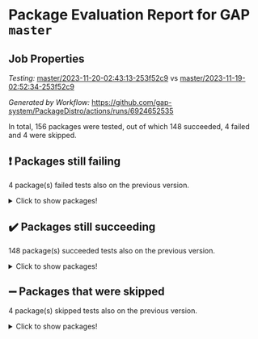 # Package Evaluation Report for GAP `master`

## Job Properties

*Testing:* [master/2023-11-20-02:43:13-253f52c9](https://github.com/gap-system/PackageDistro/blob/data/reports/master/2023-11-20-02:43:13-253f52c9) vs [master/2023-11-19-02:52:34-253f52c9](https://github.com/gap-system/PackageDistro/blob/data/reports/master/2023-11-19-02:52:34-253f52c9)

*Generated by Workflow:* https://github.com/gap-system/PackageDistro/actions/runs/6924652535

In total, 156 packages were tested, out of which 148 succeeded, 4 failed and 4 were skipped.

## :exclamation: Packages still failing

4 package(s) failed tests also on the previous version.
<details><summary>Click to show packages!</summary>

- atlasrep 2.1.7 [(failure)](https://github.com/gap-system/PackageDistro/actions/runs/6924652535/job/18834462875)
- cryst 4.1.26 [(failure)](https://github.com/gap-system/PackageDistro/actions/runs/6924652535/job/18834467579)
- transgrp 3.6.4 [(failure)](https://github.com/gap-system/PackageDistro/actions/runs/6924652535/job/18834484391)
- xmod 2.91 [(failure)](https://github.com/gap-system/PackageDistro/actions/runs/6924652535/job/18834485653)
</details>

## :heavy_check_mark: Packages still succeeding

148 package(s) succeeded tests also on the previous version.
<details><summary>Click to show packages!</summary>

- 4ti2interface 2023.02-04 [(success)](https://github.com/gap-system/PackageDistro/actions/runs/6924652535/job/18834462154)
- ace 5.6.2 [(success)](https://github.com/gap-system/PackageDistro/actions/runs/6924652535/job/18834462269)
- aclib 1.3.2 [(success)](https://github.com/gap-system/PackageDistro/actions/runs/6924652535/job/18834462381)
- agt 0.3.1 [(success)](https://github.com/gap-system/PackageDistro/actions/runs/6924652535/job/18834462520)
- alnuth 3.2.1 [(success)](https://github.com/gap-system/PackageDistro/actions/runs/6924652535/job/18834462641)
- anupq 3.3.0 [(success)](https://github.com/gap-system/PackageDistro/actions/runs/6924652535/job/18834462744)
- autodoc 2023.06.19 [(success)](https://github.com/gap-system/PackageDistro/actions/runs/6924652535/job/18834464316)
- automata 1.15 [(success)](https://github.com/gap-system/PackageDistro/actions/runs/6924652535/job/18834464612)
- automgrp 1.3.2 [(success)](https://github.com/gap-system/PackageDistro/actions/runs/6924652535/job/18834464810)
- autpgrp 1.11 [(success)](https://github.com/gap-system/PackageDistro/actions/runs/6924652535/job/18834465213)
- cap 2023.10-07 [(success)](https://github.com/gap-system/PackageDistro/actions/runs/6924652535/job/18834466146)
- caratinterface 2.3.5 [(success)](https://github.com/gap-system/PackageDistro/actions/runs/6924652535/job/18834466502)
- cddinterface 2022.11.01 [(success)](https://github.com/gap-system/PackageDistro/actions/runs/6924652535/job/18834466617)
- circle 1.6.6 [(success)](https://github.com/gap-system/PackageDistro/actions/runs/6924652535/job/18834466720)
- classicpres 1.22 [(success)](https://github.com/gap-system/PackageDistro/actions/runs/6924652535/job/18834466826)
- cohomolo 1.6.11 [(success)](https://github.com/gap-system/PackageDistro/actions/runs/6924652535/job/18834466957)
- congruence 1.2.5 [(success)](https://github.com/gap-system/PackageDistro/actions/runs/6924652535/job/18834467070)
- corelg 1.56 [(success)](https://github.com/gap-system/PackageDistro/actions/runs/6924652535/job/18834467163)
- crime 1.6 [(success)](https://github.com/gap-system/PackageDistro/actions/runs/6924652535/job/18834467269)
- crisp 1.4.6 [(success)](https://github.com/gap-system/PackageDistro/actions/runs/6924652535/job/18834467370)
- crypting 0.10.4 [(success)](https://github.com/gap-system/PackageDistro/actions/runs/6924652535/job/18834467478)
- crystcat 1.1.10 [(success)](https://github.com/gap-system/PackageDistro/actions/runs/6924652535/job/18834467718)
- ctbllib 1.3.6 [(success)](https://github.com/gap-system/PackageDistro/actions/runs/6924652535/job/18834467842)
- cubefree 1.19 [(success)](https://github.com/gap-system/PackageDistro/actions/runs/6924652535/job/18834467917)
- curlinterface 2.3.2 [(success)](https://github.com/gap-system/PackageDistro/actions/runs/6924652535/job/18834468005)
- cvec 2.8.1 [(success)](https://github.com/gap-system/PackageDistro/actions/runs/6924652535/job/18834468121)
- datastructures 0.3.0 [(success)](https://github.com/gap-system/PackageDistro/actions/runs/6924652535/job/18834468246)
- deepthought 1.0.6 [(success)](https://github.com/gap-system/PackageDistro/actions/runs/6924652535/job/18834468375)
- design 1.8 [(success)](https://github.com/gap-system/PackageDistro/actions/runs/6924652535/job/18834468495)
- difsets 2.3.1 [(success)](https://github.com/gap-system/PackageDistro/actions/runs/6924652535/job/18834468603)
- digraphs 1.6.3 [(success)](https://github.com/gap-system/PackageDistro/actions/runs/6924652535/job/18834468728)
- edim 1.3.7 [(success)](https://github.com/gap-system/PackageDistro/actions/runs/6924652535/job/18834468845)
- example 4.3.4 [(success)](https://github.com/gap-system/PackageDistro/actions/runs/6924652535/job/18834468954)
- examplesforhomalg 2023.10-01 [(success)](https://github.com/gap-system/PackageDistro/actions/runs/6924652535/job/18834469082)
- factint 1.6.3 [(success)](https://github.com/gap-system/PackageDistro/actions/runs/6924652535/job/18834469207)
- ferret 1.0.9 [(success)](https://github.com/gap-system/PackageDistro/actions/runs/6924652535/job/18834469327)
- fga 1.5.0 [(success)](https://github.com/gap-system/PackageDistro/actions/runs/6924652535/job/18834469465)
- fining 1.5.6 [(success)](https://github.com/gap-system/PackageDistro/actions/runs/6924652535/job/18834469603)
- float 1.0.3 [(success)](https://github.com/gap-system/PackageDistro/actions/runs/6924652535/job/18834469742)
- format 1.4.3 [(success)](https://github.com/gap-system/PackageDistro/actions/runs/6924652535/job/18834469857)
- forms 1.2.9 [(success)](https://github.com/gap-system/PackageDistro/actions/runs/6924652535/job/18834469977)
- fplsa 1.2.6 [(success)](https://github.com/gap-system/PackageDistro/actions/runs/6924652535/job/18834470128)
- fr 2.4.12 [(success)](https://github.com/gap-system/PackageDistro/actions/runs/6924652535/job/18834470234)
- francy 2.0.3 [(success)](https://github.com/gap-system/PackageDistro/actions/runs/6924652535/job/18834470360)
- fwtree 1.3 [(success)](https://github.com/gap-system/PackageDistro/actions/runs/6924652535/job/18834470487)
- gapdoc 1.6.6 [(success)](https://github.com/gap-system/PackageDistro/actions/runs/6924652535/job/18834470613)
- gauss 2023.02-04 [(success)](https://github.com/gap-system/PackageDistro/actions/runs/6924652535/job/18834470736)
- gaussforhomalg 2023.10-01 [(success)](https://github.com/gap-system/PackageDistro/actions/runs/6924652535/job/18834470867)
- gbnp 1.0.5 [(success)](https://github.com/gap-system/PackageDistro/actions/runs/6924652535/job/18834470976)
- generalizedmorphismsforcap 2023.08-02 [(success)](https://github.com/gap-system/PackageDistro/actions/runs/6924652535/job/18834471093)
- genss 1.6.8 [(success)](https://github.com/gap-system/PackageDistro/actions/runs/6924652535/job/18834471201)
- gradedmodules 2023.09-01 [(success)](https://github.com/gap-system/PackageDistro/actions/runs/6924652535/job/18834471323)
- gradedringforhomalg 2023.08-01 [(success)](https://github.com/gap-system/PackageDistro/actions/runs/6924652535/job/18834471451)
- grape 4.9.0 [(success)](https://github.com/gap-system/PackageDistro/actions/runs/6924652535/job/18834471575)
- groupoids 1.73 [(success)](https://github.com/gap-system/PackageDistro/actions/runs/6924652535/job/18834471732)
- grpconst 2.6.4 [(success)](https://github.com/gap-system/PackageDistro/actions/runs/6924652535/job/18834471845)
- guarana 0.96.3 [(success)](https://github.com/gap-system/PackageDistro/actions/runs/6924652535/job/18834471971)
- guava 3.18 [(success)](https://github.com/gap-system/PackageDistro/actions/runs/6924652535/job/18834472125)
- hap 1.60 [(success)](https://github.com/gap-system/PackageDistro/actions/runs/6924652535/job/18834472245)
- hapcryst 0.1.15 [(success)](https://github.com/gap-system/PackageDistro/actions/runs/6924652535/job/18834472396)
- hecke 1.5.3 [(success)](https://github.com/gap-system/PackageDistro/actions/runs/6924652535/job/18834472541)
- help 3.5 [(success)](https://github.com/gap-system/PackageDistro/actions/runs/6924652535/job/18834472719)
- homalg 2023.10-01 [(success)](https://github.com/gap-system/PackageDistro/actions/runs/6924652535/job/18834472872)
- homalgtocas 2023.08-01 [(success)](https://github.com/gap-system/PackageDistro/actions/runs/6924652535/job/18834473014)
- idrel 2.45 [(success)](https://github.com/gap-system/PackageDistro/actions/runs/6924652535/job/18834473157)
- images 1.3.1 [(success)](https://github.com/gap-system/PackageDistro/actions/runs/6924652535/job/18834473299)
- intpic 0.3.0 [(success)](https://github.com/gap-system/PackageDistro/actions/runs/6924652535/job/18834473449)
- io 4.8.2 [(success)](https://github.com/gap-system/PackageDistro/actions/runs/6924652535/job/18834473610)
- io_forhomalg 2023.02-04 [(success)](https://github.com/gap-system/PackageDistro/actions/runs/6924652535/job/18834473751)
- irredsol 1.4.4 [(success)](https://github.com/gap-system/PackageDistro/actions/runs/6924652535/job/18834473920)
- json 2.1.1 [(success)](https://github.com/gap-system/PackageDistro/actions/runs/6924652535/job/18834474058)
- jupyterkernel 1.5.0 [(success)](https://github.com/gap-system/PackageDistro/actions/runs/6924652535/job/18834474217)
- jupyterviz 1.5.6 [(success)](https://github.com/gap-system/PackageDistro/actions/runs/6924652535/job/18834474373)
- kan 1.36 [(success)](https://github.com/gap-system/PackageDistro/actions/runs/6924652535/job/18834474540)
- kbmag 1.5.11 [(success)](https://github.com/gap-system/PackageDistro/actions/runs/6924652535/job/18834474686)
- laguna 3.9.6 [(success)](https://github.com/gap-system/PackageDistro/actions/runs/6924652535/job/18834474834)
- liealgdb 2.2.1 [(success)](https://github.com/gap-system/PackageDistro/actions/runs/6924652535/job/18834474971)
- liepring 2.8 [(success)](https://github.com/gap-system/PackageDistro/actions/runs/6924652535/job/18834475129)
- liering 2.4.2 [(success)](https://github.com/gap-system/PackageDistro/actions/runs/6924652535/job/18834475286)
- linearalgebraforcap 2023.10-04 [(success)](https://github.com/gap-system/PackageDistro/actions/runs/6924652535/job/18834477126)
- localizeringforhomalg 2023.10-01 [(success)](https://github.com/gap-system/PackageDistro/actions/runs/6924652535/job/18834477295)
- loops 3.4.3 [(success)](https://github.com/gap-system/PackageDistro/actions/runs/6924652535/job/18834477421)
- lpres 1.0.3 [(success)](https://github.com/gap-system/PackageDistro/actions/runs/6924652535/job/18834477535)
- majoranaalgebras 1.5.1 [(success)](https://github.com/gap-system/PackageDistro/actions/runs/6924652535/job/18834477648)
- mapclass 1.4.6 [(success)](https://github.com/gap-system/PackageDistro/actions/runs/6924652535/job/18834477782)
- matgrp 0.70 [(success)](https://github.com/gap-system/PackageDistro/actions/runs/6924652535/job/18834477900)
- matricesforhomalg 2023.11-01 [(success)](https://github.com/gap-system/PackageDistro/actions/runs/6924652535/job/18834478036)
- modisom 2.5.4 [(success)](https://github.com/gap-system/PackageDistro/actions/runs/6924652535/job/18834478162)
- modulepresentationsforcap 2023.10-01 [(success)](https://github.com/gap-system/PackageDistro/actions/runs/6924652535/job/18834478296)
- modules 2023.10-01 [(success)](https://github.com/gap-system/PackageDistro/actions/runs/6924652535/job/18834478408)
- monoidalcategories 2023.10-01 [(success)](https://github.com/gap-system/PackageDistro/actions/runs/6924652535/job/18834478553)
- nconvex 2022.09-01 [(success)](https://github.com/gap-system/PackageDistro/actions/runs/6924652535/job/18834478684)
- nilmat 1.4.2 [(success)](https://github.com/gap-system/PackageDistro/actions/runs/6924652535/job/18834478815)
- nock 1.5 [(success)](https://github.com/gap-system/PackageDistro/actions/runs/6924652535/job/18834478972)
- normalizinterface 1.3.6 [(success)](https://github.com/gap-system/PackageDistro/actions/runs/6924652535/job/18834479131)
- nq 2.5.10 [(success)](https://github.com/gap-system/PackageDistro/actions/runs/6924652535/job/18834479271)
- numericalsgps 1.3.1 [(success)](https://github.com/gap-system/PackageDistro/actions/runs/6924652535/job/18834479378)
- openmath 11.5.3 [(success)](https://github.com/gap-system/PackageDistro/actions/runs/6924652535/job/18834479509)
- orb 4.9.0 [(success)](https://github.com/gap-system/PackageDistro/actions/runs/6924652535/job/18834479639)
- packagemanager 1.4.1 [(success)](https://github.com/gap-system/PackageDistro/actions/runs/6924652535/job/18834479768)
- patternclass 2.4.3 [(success)](https://github.com/gap-system/PackageDistro/actions/runs/6924652535/job/18834479877)
- permut 2.0.4 [(success)](https://github.com/gap-system/PackageDistro/actions/runs/6924652535/job/18834479978)
- polenta 1.3.10 [(success)](https://github.com/gap-system/PackageDistro/actions/runs/6924652535/job/18834480070)
- polymaking 0.8.7 [(success)](https://github.com/gap-system/PackageDistro/actions/runs/6924652535/job/18834480164)
- primgrp 3.4.4 [(success)](https://github.com/gap-system/PackageDistro/actions/runs/6924652535/job/18834480251)
- profiling 2.5.4 [(success)](https://github.com/gap-system/PackageDistro/actions/runs/6924652535/job/18834480343)
- qpa 1.34 [(success)](https://github.com/gap-system/PackageDistro/actions/runs/6924652535/job/18834480437)
- quagroup 1.8.3 [(success)](https://github.com/gap-system/PackageDistro/actions/runs/6924652535/job/18834480525)
- radiroot 2.9 [(success)](https://github.com/gap-system/PackageDistro/actions/runs/6924652535/job/18834480605)
- rcwa 4.7.1 [(success)](https://github.com/gap-system/PackageDistro/actions/runs/6924652535/job/18834480699)
- rds 1.8 [(success)](https://github.com/gap-system/PackageDistro/actions/runs/6924652535/job/18834480780)
- recog 1.4.2 [(success)](https://github.com/gap-system/PackageDistro/actions/runs/6924652535/job/18834480846)
- repndecomp 1.3.0 [(success)](https://github.com/gap-system/PackageDistro/actions/runs/6924652535/job/18834480947)
- repsn 3.1.1 [(success)](https://github.com/gap-system/PackageDistro/actions/runs/6924652535/job/18834481226)
- resclasses 4.7.3 [(success)](https://github.com/gap-system/PackageDistro/actions/runs/6924652535/job/18834481338)
- ringsforhomalg 2023.11-02 [(success)](https://github.com/gap-system/PackageDistro/actions/runs/6924652535/job/18834481471)
- sco 2023.08-01 [(success)](https://github.com/gap-system/PackageDistro/actions/runs/6924652535/job/18834481591)
- scscp 2.4.1 [(success)](https://github.com/gap-system/PackageDistro/actions/runs/6924652535/job/18834481703)
- semigroups 5.3.2 [(success)](https://github.com/gap-system/PackageDistro/actions/runs/6924652535/job/18834481795)
- sglppow 2.3 [(success)](https://github.com/gap-system/PackageDistro/actions/runs/6924652535/job/18834481915)
- sgpviz 0.999.5 [(success)](https://github.com/gap-system/PackageDistro/actions/runs/6924652535/job/18834482028)
- simpcomp 2.1.14 [(success)](https://github.com/gap-system/PackageDistro/actions/runs/6924652535/job/18834482159)
- singular 2023.02.09 [(success)](https://github.com/gap-system/PackageDistro/actions/runs/6924652535/job/18834482268)
- sl2reps 1.1 [(success)](https://github.com/gap-system/PackageDistro/actions/runs/6924652535/job/18834482377)
- sla 1.5.3 [(success)](https://github.com/gap-system/PackageDistro/actions/runs/6924652535/job/18834482467)
- smallgrp 1.5.3 [(success)](https://github.com/gap-system/PackageDistro/actions/runs/6924652535/job/18834482567)
- smallsemi 0.6.13 [(success)](https://github.com/gap-system/PackageDistro/actions/runs/6924652535/job/18834482666)
- sonata 2.9.6 [(success)](https://github.com/gap-system/PackageDistro/actions/runs/6924652535/job/18834482757)
- sophus 1.27 [(success)](https://github.com/gap-system/PackageDistro/actions/runs/6924652535/job/18834482883)
- sotgrps 1.2 [(success)](https://github.com/gap-system/PackageDistro/actions/runs/6924652535/job/18834483009)
- spinsym 1.5.2 [(success)](https://github.com/gap-system/PackageDistro/actions/runs/6924652535/job/18834483118)
- standardff 1.0 [(success)](https://github.com/gap-system/PackageDistro/actions/runs/6924652535/job/18834483238)
- symbcompcc 1.3.2 [(success)](https://github.com/gap-system/PackageDistro/actions/runs/6924652535/job/18834483373)
- thelma 1.3 [(success)](https://github.com/gap-system/PackageDistro/actions/runs/6924652535/job/18834483511)
- tomlib 1.2.9 [(success)](https://github.com/gap-system/PackageDistro/actions/runs/6924652535/job/18834483657)
- toolsforhomalg 2023.10-01 [(success)](https://github.com/gap-system/PackageDistro/actions/runs/6924652535/job/18834483822)
- toric 1.9.5 [(success)](https://github.com/gap-system/PackageDistro/actions/runs/6924652535/job/18834484013)
- toricvarieties 2022.07.13 [(success)](https://github.com/gap-system/PackageDistro/actions/runs/6924652535/job/18834484208)
- ugaly 4.1.3 [(success)](https://github.com/gap-system/PackageDistro/actions/runs/6924652535/job/18834484545)
- unipot 1.5 [(success)](https://github.com/gap-system/PackageDistro/actions/runs/6924652535/job/18834484709)
- unitlib 4.2.0 [(success)](https://github.com/gap-system/PackageDistro/actions/runs/6924652535/job/18834484864)
- utils 0.84 [(success)](https://github.com/gap-system/PackageDistro/actions/runs/6924652535/job/18834485016)
- uuid 0.7 [(success)](https://github.com/gap-system/PackageDistro/actions/runs/6924652535/job/18834485202)
- walrus 0.9991 [(success)](https://github.com/gap-system/PackageDistro/actions/runs/6924652535/job/18834485357)
- wedderga 4.10.4 [(success)](https://github.com/gap-system/PackageDistro/actions/runs/6924652535/job/18834485502)
- xmodalg 1.23 [(success)](https://github.com/gap-system/PackageDistro/actions/runs/6924652535/job/18834485801)
- yangbaxter 0.10.3 [(success)](https://github.com/gap-system/PackageDistro/actions/runs/6924652535/job/18834485926)
- zeromqinterface 0.14 [(success)](https://github.com/gap-system/PackageDistro/actions/runs/6924652535/job/18834486067)
</details>

## :heavy_minus_sign: Packages that were skipped

4 package(s) skipped tests also on the previous version.
<details><summary>Click to show packages!</summary>

- browse 1.8.21 [(skipped)](https://github.com/gap-system/PackageDistro/actions/runs/6924652535/job/18834167664)
- itc 1.5.1 [(skipped)](https://github.com/gap-system/PackageDistro/actions/runs/6924652535/job/18834167664)
- polycyclic 2.16 [(skipped)](https://github.com/gap-system/PackageDistro/actions/runs/6924652535/job/18834167664)
- xgap 4.31 [(skipped)](https://github.com/gap-system/PackageDistro/actions/runs/6924652535/job/18834167664)
</details>

